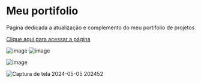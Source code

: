 # Meu portifolio

Pagina dedicada a atualização e complemento do meu portifolio de projetos

[Clique aqui para acessar a página](https://arrozdoce007.github.io/portfolio/)

![image](https://github.com/ArrozDoce007/portfolio/assets/143344186/fcce5a8c-9e30-4b1e-b1f2-2172cc96cafa) ![image](https://github.com/ArrozDoce007/portfolio/assets/143344186/1c74b8e3-d00c-4c5f-901b-5cb66f67cc78)


![image](https://github.com/ArrozDoce007/portfolio/assets/143344186/60714988-7827-4823-b7fa-3847a10dcd6b)

![Captura de tela 2024-05-05 202452](https://github.com/ArrozDoce007/portfolio/assets/143344186/18b169c5-e4f3-46c5-8779-590600e450d5)
